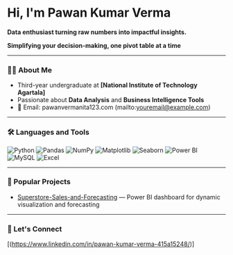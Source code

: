# Hi, I'm Pawan Kumar Verma  

**Data enthusiast turning raw numbers into impactful insights.**  

**Simplifying your decision-making, one pivot table at a time**  

---

### 👨‍🎓 About Me
- Third-year undergraduate at **[National Institute of Technology Agartala]**  
- Passionate about **Data Analysis** and **Business Intelligence Tools**  
- 📧 Email: pawanvermanita123.com (mailto:youremail@example.com)  

---

### 🛠️ Languages and Tools
![Python](https://img.shields.io/badge/-Python-3776AB?style=flat&logo=python&logoColor=white)
![Pandas](https://img.shields.io/badge/-Pandas-150458?style=flat&logo=pandas&logoColor=white)
![NumPy](https://img.shields.io/badge/-NumPy-013243?style=flat&logo=numpy&logoColor=white)
![Matplotlib](https://img.shields.io/badge/-Matplotlib-11557c?style=flat)
![Seaborn](https://img.shields.io/badge/-Seaborn-4EABE1?style=flat)
![Power BI](https://img.shields.io/badge/-PowerBI-F2C811?style=flat&logo=powerbi&logoColor=black)
![MySQL](https://img.shields.io/badge/-MySQL-4479A1?style=flat&logo=mysql&logoColor=white)
![Excel](https://img.shields.io/badge/-Excel-217346?style=flat&logo=microsoft-excel&logoColor=white)

---

### 📌 Popular Projects
- [Superstore-Sales-and-Forecasting](#) — Power BI dashboard for dynamic visualization and forecasting  


---

### 🔗 Let's Connect
[(https://www.linkedin.com/in/pawan-kumar-verma-415a15248/)]
